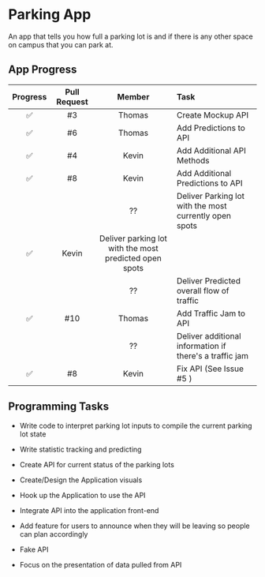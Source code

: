 # Parking App

An app that tells you how full a parking lot is and if there is any other space on campus that you can park at.

## App Progress
| Progress | Pull Request | Member | Task |
| :--: | :--: | :--: | :-- |
| ✅ | #3 | Thomas | Create Mockup API
| ✅ | #6 | Thomas | Add Predictions to API
| ✅ | #4 | Kevin | Add Additional API Methods
| ✅ | #8 | Kevin | Add Additional Predictions to API
|  | |?? | Deliver Parking lot with the most currently open spots
| ✅ | Kevin | Deliver parking lot with the most predicted open spots
|  | |?? | Deliver Predicted overall flow of traffic
| ✅ | #10 | Thomas | Add Traffic Jam to API
|  | |?? | Deliver additional information if there's a traffic jam
| ✅ | #8 | Kevin | Fix API (See Issue #5 )


## Programming Tasks

- Write code to interpret parking lot inputs to compile the current parking lot state
- Write statistic tracking and predicting
- Create API for current status of the parking lots
- Create/Design the Application visuals
- Hook up the Application to use the API
- Integrate API into the application front-end
- Add feature for users to announce when they will be leaving so people can plan accordingly

- Fake API
- Focus on the presentation of data pulled from API
